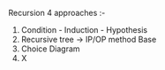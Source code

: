Recursion 4 approaches :-
1) Condition - Induction - Hypothesis
2) Recursive tree -> IP/OP method Base
3) Choice Diagram
4) X

